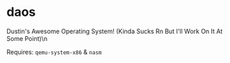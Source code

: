 # daos
Dustin's Awesome Operating System! (Kinda Sucks Rn But I'll Work On It At Some Point)\n

Requires: `qemu-system-x86` & `nasm`
